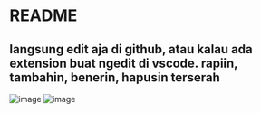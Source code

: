 # README
## langsung edit aja di github, atau kalau ada extension buat ngedit di vscode. rapiin, tambahin, benerin, hapusin terserah

![image](https://preview.redd.it/who-the-hell-actually-makes-these-boomer-gifs-v0-pjxzm0wk565c1.gif?width=220&auto=webp&s=96419833096036f65b83673e3e19406415290c1b) ![image](https://media.tenor.com/wujhfJnnMDkAAAAM/he-died-cat-falling-over.gif)
